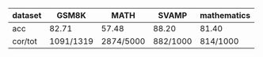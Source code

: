|dataset|GSM8K|MATH|SVAMP|mathematics|
|--|--|--|--|--|
|acc|82.71|57.48|88.20|81.40|
|cor/tot|1091/1319|2874/5000|882/1000|814/1000|
